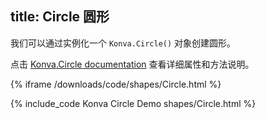 title: Circle 圆形
---

我们可以通过实例化一个 `Konva.Circle()` 对象创建圆形。

点击 [Konva.Circle documentation](/api/Konva.Circle.html) 查看详细属性和方法说明。

{% iframe /downloads/code/shapes/Circle.html %}

{% include_code Konva Circle Demo shapes/Circle.html %}
